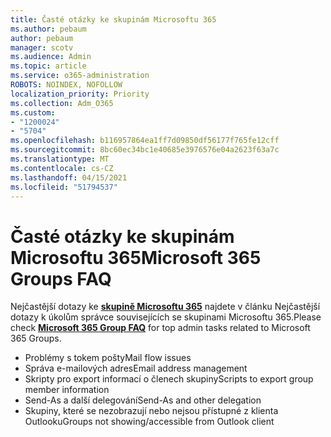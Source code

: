 ```yaml
---
title: Časté otázky ke skupinám Microsoftu 365
ms.author: pebaum
author: pebaum
manager: scotv
ms.audience: Admin
ms.topic: article
ms.service: o365-administration
ROBOTS: NOINDEX, NOFOLLOW
localization_priority: Priority
ms.collection: Adm_O365
ms.custom:
- "1200024"
- "5704"
ms.openlocfilehash: b116957864ea1ff7d09850df56177f765fe12cff
ms.sourcegitcommit: 8bc60ec34bc1e40685e3976576e04a2623f63a7c
ms.translationtype: MT
ms.contentlocale: cs-CZ
ms.lasthandoff: 04/15/2021
ms.locfileid: "51794537"
---
```

# <a name="microsoft-365-groups-faq"></a><span data-ttu-id="8765f-102">Časté otázky ke skupinám Microsoftu 365</span><span class="sxs-lookup"><span data-stu-id="8765f-102">Microsoft 365 Groups FAQ</span></span>

<span data-ttu-id="8765f-103">Nejčastější dotazy ke **[skupině Microsoftu 365](https://aka.ms/M365GroupsFAQ)** najdete v článku Nejčastější dotazy k úkolům správce souvisejících se skupinami Microsoftu 365.</span><span class="sxs-lookup"><span data-stu-id="8765f-103">Please check **[Microsoft 365 Group FAQ](https://aka.ms/M365GroupsFAQ)** for top admin tasks related to Microsoft 365 Groups.</span></span>

- <span data-ttu-id="8765f-104">Problémy s tokem pošty</span><span class="sxs-lookup"><span data-stu-id="8765f-104">Mail flow issues</span></span>
- <span data-ttu-id="8765f-105">Správa e-mailových adres</span><span class="sxs-lookup"><span data-stu-id="8765f-105">Email address management</span></span>
- <span data-ttu-id="8765f-106">Skripty pro export informací o členech skupiny</span><span class="sxs-lookup"><span data-stu-id="8765f-106">Scripts to export group member information</span></span>
- <span data-ttu-id="8765f-107">Send-As a další delegování</span><span class="sxs-lookup"><span data-stu-id="8765f-107">Send-As and other delegation</span></span>
- <span data-ttu-id="8765f-108">Skupiny, které se nezobrazují nebo nejsou přístupné z klienta Outlooku</span><span class="sxs-lookup"><span data-stu-id="8765f-108">Groups not showing/accessible from Outlook client</span></span>